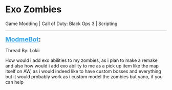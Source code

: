 # Exo Zombies
Game Modding | Call of Duty: Black Ops 3 | Scripting

---
<strong style="font-size: 1.4em;"><span style="text-decoration: underline;text-decoration-color: #34a7f9;"><span style="color:#34a7f9;">ModmeBot</span></span>:</strong>

<p>Thread By: Lokii<br /><p style="text-align:left;">How would i add exo abilities to my zombies, as i plan to make a remake and also how would i add exo ability to me as a pick up item like the map itself on AW, as i would indeed like to have custom bosses and everything but it would probably work as i custom model the zombies but yano, if you can help</p></p>
